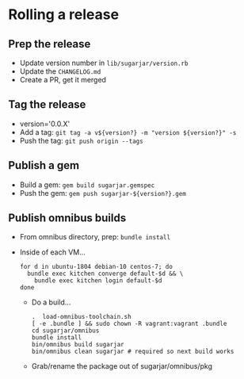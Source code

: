 # Rolling a release

## Prep the release

* Update version number in `lib/sugarjar/version.rb`
* Update the `CHANGELOG.md`
* Create a PR, get it merged

## Tag the release

* version='0.0.X'
* Add a tag: `git tag -a v${version?} -m "version ${version?}" -s`
* Push the tag: `git push origin --tags`

## Publish a gem

* Build a gem: `gem build sugarjar.gemspec`
* Push the gem: `gem push sugarjar-${version?}.gem`

## Publish omnibus builds

* From omnibus directory, prep: `bundle install`
* Inside of each VM...

  ```shell
  for d in ubuntu-1804 debian-10 centos-7; do
    bundle exec kitchen converge default-$d && \
      bundle exec kitchen login default-$d
  done
  ```

  * Do a build...

    ```shell
    .  load-omnibus-toolchain.sh
    [ -e .bundle ] && sudo chown -R vagrant:vagrant .bundle
    cd sugarjar/omnibus
    bundle install
    bin/omnibus build sugarjar
    bin/omnibus clean sugarjar # required so next build works
    ```

  * Grab/rename the package out of sugarjar/omnibus/pkg
